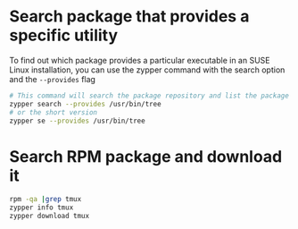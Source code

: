 # Search package that provides a specific utility
To find out which package provides a particular executable in an SUSE Linux installation, you can use the zypper command with the search option and the `--provides` flag
```sh
# This command will search the package repository and list the package that provides the tree executable.
zypper search --provides /usr/bin/tree
# or the short version
zypper se --provides /usr/bin/tree
```

# Search RPM package and download it
```sh
rpm -qa |grep tmux
zypper info tmux
zypper download tmux
```
